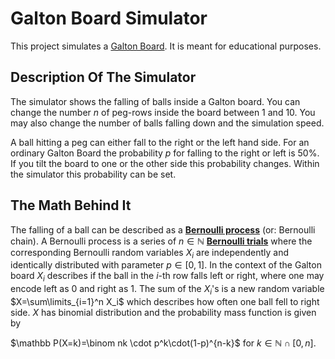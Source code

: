 # Galton Board Simulator

This project simulates a [Galton Board](https://en.wikipedia.org/wiki/Galton_board "Galton Board"). It is meant for educational purposes.

## Description Of The Simulator

The simulator shows the falling of balls inside a Galton board. You can change the number $n$ of peg-rows inside the board between 1 and 10. You may also change the number of balls falling down and the simulation speed.

A ball hitting a peg can either fall to the right or the left hand side. For an ordinary Galton Board the probability $p$ for falling to the right or left is 50%. If you tilt the board to one or the other side this probability changes. Within the simulator this probability can be set.

## The Math Behind It

The falling of a ball can be described as a [**Bernoulli process**](https://en.wikipedia.org/wiki/Bernoulli_process "Bernoulli process") (or: Bernoulli chain). A Bernoulli process is a series of $n\in\mathbb N$ [**Bernoulli trials**](https://en.wikipedia.org/wiki/Bernoulli_trial "Bernoulli trial") where the corresponding Bernoulli random variables $X_i$ are independently and identically distributed with parameter $p\in[0,1]$. In the context of the Galton board $X_i$ describes if the ball in the $i$-th row falls left or right, where one may encode left as 0 and right as 1. The sum of the $X_i$'s is a new random variable $X=\sum\limits_{i=1}^n X_i$ which describes how often one ball fell to right side. $X$ has binomial distribution and the probability mass function is given by

$\mathbb P(X=k)=\binom nk \cdot p^k\cdot(1-p)^{n-k}$ for $k\in\mathbb N \cap [0,n]$.
